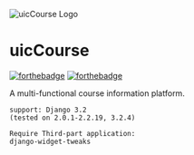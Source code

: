 ![uicCourse Logo](uC-s.png)

# uicCourse

[![forthebadge](https://forthebadge.com/images/badges/made-with-python.svg)](https://forthebadge.com) [![forthebadge](https://forthebadge.com/images/badges/designed-in-ms-paint.svg)](https://forthebadge.com)

A multi-functional course information platform.


```
support: Django 3.2
(tested on 2.0.1-2.2.19, 3.2.4)

Require Third-part application: 
django-widget-tweaks
```
